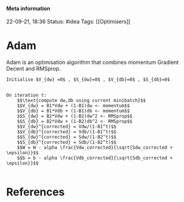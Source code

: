 #### Meta information
22-09-21, 18:36
Status: #idea
Tags: [[Optimisers]]





# Adam


Adam is an optimisation algorithm that combines momentum Gradient Decent and RMSprop.

```ad-note
Initialise $V_{dw} =0$ , $S_{dw}=0$ , $V_{db}=0$ , $S_{db}=0$


On iteration t:
	$$\text{compute dw,db using current minibatch}$$
	$$V_{dw} = B1*Vdw + (1-B1)dw <- momentum$$
	$$V_{db} = B1*Vdb + (1-B1)db <- momentum$$
	$$S_{dw} = B2*Vdw + (1-B2)dw^2 <- RMSprop$$
	$$S_{db} = B2*Vdw + (1-B2)db^2 <- RMSprop$$
	$$V_{dw}^{corrected} = Vdw/(1-B1^t)$$
	$$V_{db}^{corrected} = Vdb/(1-B1^t)$$
	$$S_{dw}^{corrected} = Sdw/(1-B2^t)$$
	$$S_{db}^{corrected} = Sdb/(1-B2^t)$$
	$$W = W - alpha \frac{Vdw_corrected}{\sqrt{Sdw_corrected + \epsilon}}$$
	$$b = b - alpha \frac{Vdb_corrected}{\sqrt{Sdb_corrected + \epsilon}}$$
	
```


# References
